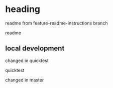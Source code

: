 # heading


readme from feature-readme-instructions branch

readme

## local development


changed in quicktest

quicktest

changed in master


